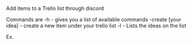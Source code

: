 Add items to a Trello list through discord

Commands are 
-h - gives you a list of available commands
-create [your idea] - create a new item under your trello list
-l - Lists the ideas on the list

Ex.

